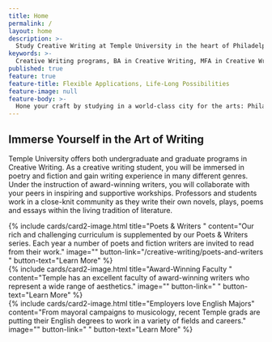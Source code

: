 ```yaml
---
title: Home
permalink: /
layout: home
description: >-
  Study Creative Writing at Temple University in the heart of Philadelphia - a world-class city for the arts.
keywords: >-
  Creative Writing programs, BA in Creative Writing, MFA in Creative Writing
published: true
feature: true
feature-title: Flexible Applications, Life-Long Possibilities
feature-image: null
feature-body: >- 
  Hone your craft by studying in a world-class city for the arts: Philadelphia. Become a part of a close-knit cohort within   a thriving urban setting.
---
```

## Immerse Yourself in the Art of Writing
Temple University offers both undergraduate and graduate programs in Creative Writing. As a creative writing student, you will be immersed in poetry and fiction and gain writing experience in many different genres. Under the instruction of award-winning writers, you will collaborate with your peers in inspiring and supportive workships. Professors and students work in a close-knit community as they write their own novels, plays, poems and essays within the living tradition of literature. 

<div class="row row-wide">
  <div class="col m12 l4">{% include cards/card2-image.html
    title="Poets & Writers "
    content="Our rich and challenging curriculum is supplemented by our Poets & Writers series. Each year a number of poets and fiction writers are invited to read from their work."
    image=""
    button-link="/creative-writing/poets-and-writers "
    button-text="Learn More" %}
  </div>
  <div class="row row-wide">
    <div class="col m12 l4">{% include cards/card2-image.html
      title="Award-Winning Faculty "
      content="Temple has an excellent faculty of award-winning writers who represent a wide range of aesthetics."
      image=""
      button-link=" "
      button-text="Learn More" %}
    </div>
    <div class="row row-wide">
      <div class="col m12 l4">{% include cards/card2-image.html
        title="Employers love English Majors"
        content="From mayoral campaigns to musicology, recent Temple grads are putting their English degrees to work in a variety of fields and careers."
        image=""
        button-link=" "
        button-text="Learn More" %}
      </div>
</div>
